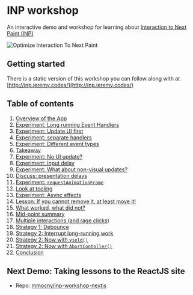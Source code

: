 # INP workshop

An interactive demo and workshop for learning about [Interaction to Next Paint (INP)](https://web.dev/inp)

![Optimize Interaction To Next Paint](https://web-dev.imgix.net/image/jL3OLOhcWUQDnR4XjewLBx4e3PC3/FV8Ls9SDF6UQ3v2IgKUw.jpg?auto=format&w=1600)

## Getting started

There is a static version of this workshop you can follow along with at [http://inp.jeremy.codes/](http://inp.jeremy.codes/)

## Table of contents

1. [Overview of the App](https://github.com/verlok/inp-workshop/blob/main/guide/1-overview.md)
2. [Experiment: Long running Event Handlers](https://github.com/verlok/inp-workshop/blob/main/guide/2-long-event-handlers.md)
3. [Experiment: Update UI first](https://github.com/verlok/inp-workshop/blob/main/guide/3-update-ui-first.md)
4. [Experiment: separate handlers](https://github.com/verlok/inp-workshop/blob/main/guide/4-separate-handlers.md)
5. [Experiment: Different event types](https://github.com/verlok/inp-workshop/blob/main/guide/5-different-event-types.md)
6. [Takeaway](https://github.com/verlok/inp-workshop/blob/main/guide/6-takeaway.md)
7. [Experiment: No UI update?](https://github.com/verlok/inp-workshop/blob/main/guide/7-no-ui-update.md)
8. [Experiment: Input delay](https://github.com/verlok/inp-workshop/blob/main/guide/8-input-delay.md)
9. [Experiment: What about non-visual updates?](https://github.com/verlok/inp-workshop/blob/main/guide/9-non-visual-updates.md)
10. [Discuss: presentation delays](https://github.com/verlok/inp-workshop/blob/main/guide/10-presentation-delays.md)
11. [Experiment: `requestAnimationFrame`](https://github.com/verlok/inp-workshop/blob/main/guide/11-raf.md)
12. [Look at tooling](https://github.com/verlok/inp-workshop/blob/main/guide/12-look-at-tooling.md)
13. [Experiment: Async effects](https://github.com/verlok/inp-workshop/blob/main/guide/13-async-effects.md)
14. [Lesson: If you cannot remove it, at least move it!](https://github.com/verlok/inp-workshop/blob/main/guide/14-move-it.md)
15. [What worked, what did not?](https://github.com/verlok/inp-workshop/blob/main/guide/15-what-worked.md)
16. [Mid-point summary](https://github.com/verlok/inp-workshop/blob/main/guide/16-mid-point.md)
17. [Multiple interactions (and rage clicks)](https://github.com/verlok/inp-workshop/blob/main/guide/17-multiple-interactions.md)
18. [Strategy 1: Debounce](https://github.com/verlok/inp-workshop/blob/main/guide/18-debounce.md)
19. [Strategy 2: Interrupt long-running work](https://github.com/verlok/inp-workshop/blob/main/guide/19-interrupt.md)
20. [Strategy 2: Now with `yield()`](https://github.com/verlok/inp-workshop/blob/main/guide/20-now-yield.md)
21. [Strategy 2: Now with `AbortContoller()`](https://github.com/verlok/inp-workshop/blob/main/guide/21-abortcontroller.md)
22. [Conclusion](https://github.com/verlok/inp-workshop/blob/main/guide/22-conclusion.md)

## Next Demo: Taking lessons to the ReactJS site

* Repo: [mmocny/inp-workshop-nextjs](https://github.com/mmocny/inp-workshop-nextjs)
